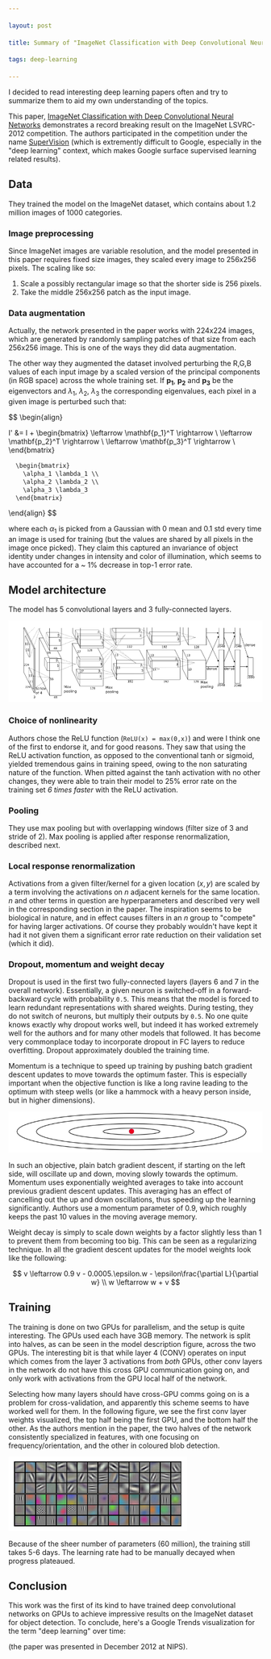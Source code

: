 ```yaml
---

layout: post

title: Summary of "ImageNet Classification with Deep Convolutional Neural Networks"

tags: deep-learning

---
```


I decided to read interesting deep learning papers often and try to summarize
them to aid my own understanding of the topics.

This paper, [ImageNet Classification with Deep Convolutional Neural Networks][1]
demonstrates a record breaking result on the ImageNet LSVRC-2012 competition.
The authors participated in the competition under the name [SuperVision][2] (which is
extremently difficult to Google, especially in the "deep learning" context, which 
makes Google surface supervised learning related results).

## Data

They trained the model on the ImageNet dataset, which contains about 1.2 million
images of 1000 categories.

### Image preprocessing

Since ImageNet images are variable resolution, and the model presented in this
paper requires fixed size images, they scaled every image to 256x256 pixels. The
scaling like so:

1. Scale a possibly rectangular image so that the shorter side is 256 pixels.
2. Take the middle 256x256 patch as the input image.

### Data augmentation

Actually, the network presented in the paper works with 224x224 images, which
are generated by randomly sampling patches of that size from each 256x256 image.
This is one of the ways they did data augmentation.

The other way they augmented the dataset involved perturbing the R,G,B values of
each input image by a scaled version of the principal components (in RGB space)
across the whole training set. If $\mathbf{p_1}$, $\mathbf{p_2}$ and
$\mathbf{p_3}$ be the eigenvectors and $\lambda_1$, $\lambda_2$, $\lambda_3$ the
corresponding eigenvalues, each pixel in a given image is perturbed such that:

$$
\begin{align}

I' &= I + \begin{bmatrix}
        \leftarrow \mathbf{p_1}^T \rightarrow \\
        \leftarrow \mathbf{p_2}^T \rightarrow \\
        \leftarrow \mathbf{p_3}^T \rightarrow \\
      \end{bmatrix}

      \begin{bmatrix}
        \alpha_1 \lambda_1 \\
        \alpha_2 \lambda_2 \\
        \alpha_3 \lambda_3
      \end{bmatrix}

\end{align}
$$

where each $\alpha_1$ is picked from a Gaussian with 0 mean and 0.1 std every
time an image is used for training (but the values are shared by all pixels in
the image once picked). They claim this captured an invariance of object
identity under changes in intensity and color of illumination, which seems to
have accounted for a ~ 1% decrease in top-1 error rate.

## Model architecture

The model has 5 convolutional layers and 3 fully-connected layers.

<img src="/assets/imagenet-cnn-model.png"
     alt="image showing the convolutional network architecture, picked from the paper" />


### Choice of nonlinearity

Authors chose the ReLU function (`ReLU(x) = max(0,x)`) and were I think one of
the first to endorse it, and for good reasons. They saw that using the ReLU
activation function, as opposed to the conventional tanh or sigmoid, yielded
tremendous gains in training speed, owing to the non saturating nature of the
function. When pitted against the tanh activation with no other changes, they
were able to train their model to 25% error rate on the training set _6 times
faster_ with the ReLU activation.

### Pooling

They use max pooling but with overlapping windows (filter size of 3 and stride
of 2). Max pooling is applied after response renormalization, described next.


### Local response renormalization

Activations from a given filter/kernel for a given location $\left(x,y\right)$
are scaled by a term involving the activations on $n$ adjacent kernels for the
same location. $n$ and other terms in question are hyperparameters and described
very well in the corresponding section in the paper. The inspiration seems to be
biological in nature, and in effect causes filters in an $n$ group to "compete"
for having larger activations. Of course they probably wouldn't have kept it had
it not given them a significant error rate reduction on their validation set
(which it did).


### Dropout, momentum and weight decay

Dropout is used in the first two fully-connected layers (layers 6 and 7 in the
overall network). Essentially, a given neuron is switched-off in
a forward-backward cycle with probability `0.5`. This means that the model is
forced to learn redundant representations with shared weights. During testing,
they do not switch of neurons, but multiply their outputs by `0.5`. No one quite
knows exactly why dropout works well, but indeed it has worked extremely well
for the authors and for many other models that followed. It has become very
commonplace today to incorporate dropout in FC layers to reduce overfitting.
Dropout approximately doubled the training time.

Momentum is a technique to speed up training by pushing batch gradient descent
updates to move towards the optimum faster. This is especially important when
the objective function is like a long ravine leading to the optimum with steep
wells (or like a hammock with a heavy person inside, but in higher dimensions).

<img src="/assets/ravine.png"
     alt="contours of an objective function which looks like a hammock" />

In such an objective, plain batch gradient descent, if starting on the left
side, will oscillate up and down, moving slowly towards the optimum. Momentum
uses exponentially weighted averages to take into account previous gradient
descent updates. This averaging has an effect of cancelling out the up and down
oscillations, thus speeding up the learning significantly. Authors use
a momentum parameter of $0.9$, which roughly keeps the past 10 values in the
moving average memory.

Weight decay is simply to scale down weights by a factor slightly less than 1 to
prevent them from becoming too big. This can be seen as a regularizing
technique. In all the gradient descent updates for the model weights look like
the following:

$$
v \leftarrow 0.9 v - 0.0005.\epsilon.w  - \epsilon\frac{\partial L}{\partial w} \\
w \leftarrow w + v
$$

## Training

The training is done on two GPUs for parallelism, and the setup is quite
interesting. The GPUs used each have 3GB memory. The network is split into
halves, as can be seen in the model description figure, across the two GPUs. The
interesting bit is that while layer 4 (CONV) operates on input which comes from
the layer 3 activations from _both_ GPUs, other conv layers in the network do
not have this cross GPU communication going on, and only work with activations
from the GPU local half of the network.

Selecting how many layers should have cross-GPU comms going on is a problem for
cross-validation, and apparently this scheme seems to have worked well for them.
In the following figure, we see the first conv layer weights visualized, the top
half being the first GPU, and the bottom half the other. As the authors mention
in the paper, the two halves of the network consistently specialized in
features, with one focusing on frequency/orientation, and the other in coloured
blob detection.

<img src="/assets/gpu-specific-learning.png"
     alt="the first conv layer learned representations in both GPUs" />

Because of the sheer number of parameters (60 million), the training still takes
5-6 days. The learning rate had to be manually decayed when progress plateaued.

## Conclusion

This work was the first of its kind to have trained deep convolutional networks
on GPUs to achieve impressive results on the ImageNet dataset for object
detection. To conclude, here's a Google Trends visualization for the term "deep
learning" over time:

<script type="text/javascript" src="https://ssl.gstatic.com/trends_nrtr/1294_RC01/embed_loader.js"></script>
<script type="text/javascript">
trends.embed.renderExploreWidget("TIMESERIES", {"comparisonItem":[{"keyword":"deep learning","geo":"","time":"2004-01-01 2018-01-28"}],"category":0,"property":""}, {"exploreQuery":"date=all&q=deep%20learning","guestPath":"https://trends.google.com:443/trends/embed/"});
</script>

(the paper was presented in December 2012 at NIPS).

[1]: http://papers.nips.cc/paper/4824-imagenet-classification-with-deep-convolutional-neural-networks.pdf
[2]: http://image-net.org/challenges/LSVRC/2012/results.html
